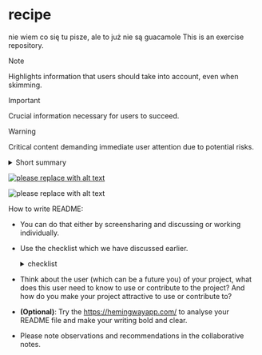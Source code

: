 #  recipe

nie wiem co się tu pisze, ale to już nie są guacamole
This is an exercise repository.

> [!NOTE]
> Highlights information that users should take into account, even when skimming.

> [!IMPORTANT]
> Crucial information necessary for users to succeed.

> [!WARNING]
> Critical content demanding immediate user attention due to potential risks.

<details>
<summary>
Short summary
</summary>

Lorem ipsum dolor sit amet, consectetur adipiscing elit, sed do eiusmod
tempor incididunt ut labore et dolore magna aliqua. Ut enim ad minim veniam,
quis nostrud exercitation ullamco laboris nisi ut aliquip ex ea commodo
consequat. Duis aute irure dolor in reprehenderit in voluptate velit esse
cillum dolore eu fugiat nulla pariatur. Excepteur sint occaecat cupidatat non
proident, sunt in culpa qui officia deserunt mollit anim id est laborum.
</details>

[![please replace with alt text](https://img.shields.io/badge/anytext-youlike-blue)](https://example.org)

![please replace with alt text](https://img.shields.io/badge/anytext-youlike-blue)


How to write README:
* You can do that either by screensharing and discussing or working individually.
* Use the checklist which we have discussed earlier.
  <details>
  <summary>
  checklist
  </summary>

  

    - Purpose
    - Authors
    - License
    - Recommended citation
    - Copy-paste-able example to get started
    - Dependencies and their versions or version ranges
    - Installation instructions
    - Tutorials covering key functionality
    - Reference documentation (e.g. API) covering all functionality
    - How do you want to be asked questions (mailing list or forum or chat or issue tracker)
    - Possibly a FAQ section
    - Contribution guide
  </details>

* Think about the user (which can be a future you) of your project, what does this user need to know to use or contribute to the project? And how do you make your project attractive to use or contribute to?
* **(Optional)**: Try the https://hemingwayapp.com/ to analyse your README file and make your writing bold and clear.
* Please note observations and recommendations in the collaborative notes.
